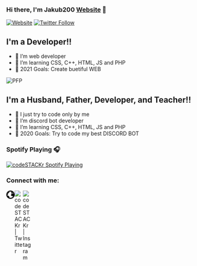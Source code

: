 
### Hi there, I'm Jakub200   [Website] 👋

[![Website](https://img.shields.io/website?label=sympyjs.tk&style=for-the-badge&url=https://sympy.xyz)](https://sympy.xyz)
[![Twitter Follow](https://img.shields.io/twitter/follow/sympy_js?color=1DA1F2&logo=twitter&style=for-the-badge)](https://twitter.com/sympy_js)


## I'm a  Developer!!

- 🌱 I’m web developer
- 👯 I’m learning CSS, C++, HTML, JS and PHP
- 🥅 2021 Goals: Create buetiful WEB

![PFP](https://sympy.xyz/images/profile.png)

## I'm a Husband, Father, Developer, and Teacher!!

- 🔭 I just try to code only by me
- 🌱 I’m discord bot developer
- 👯 I’m learning CSS, C++, HTML, JS and PHP
- 🥅 2020 Goals: Try to code my best DISCORD BOT


### Spotify Playing 🎧

[<img src="https://now-playing-codestackr.vercel.app/api/spotify-playing" alt="codeSTACKr Spotify Playing" width="350" />](https://open.spotify.com/user/11185601910?si=rYp6ZsSXT0emfIAnzEMo6g)

### Connect with me:

[<img align="left" alt="codeSTACKr.com" width="22px" src="https://raw.githubusercontent.com/iconic/open-iconic/master/svg/globe.svg" />][website]
[<img align="left" alt="codeSTACKr | Twitter" width="22px" src="https://cdn.jsdelivr.net/npm/simple-icons@v3/icons/twitter.svg" />][twitter]

[<img align="left" alt="codeSTACKr | Instagram" width="22px" src="https://cdn.jsdelivr.net/npm/simple-icons@v3/icons/instagram.svg" />][instagram]



<br />
<br />
<br />

[website]: https://sympy.xyz/
[twitter]: https://twitter.com/sympy_js
[instagram]: https://www.instagram.com/jakub200_cz/
